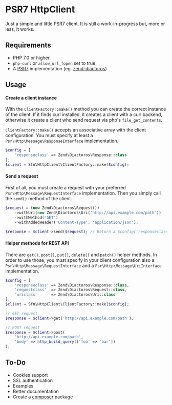 # PSR7 HttpClient
Just a simple and little PSR7 client.
It is still a work-in-progress but, more or less, it works.

## Requirements
* PHP 7.0 or higher
* `php-curl` or `allow_url_fopen` set to true
* A [PSR7](http://www.php-fig.org/psr/psr-7/) implementation (eg. [zend-diactoros](https://github.com/zendframework/zend-diactoros))

## Usage
#### Create a client instance
With the `ClientFactory::make()` method you can create the correct instance
of the client. If it finds curl installed, it creates a client with a curl
backend, otherwise it create a client who send request via php's
`file_get_contents`.

`ClientFactory::make()` accepts an associative array with the client
configuration. You must specify at least a `Psr\Http\Message\ResponseInterface` implementation.

```php
$config = [
    'responseclass' => Zend\Diactoros\Response::class
];
$client = Sfn\HttpClient\ClientFactory::make($config);
```

#### Send a request
First of all, you must create a request with your preferred `Psr\Http\Message\RequestInterface` implementation. Then you simply call the
`send()` method of the client.
```php
$request = (new Zend\Diactoros\Request())
    ->withUri(new Zend\Diactoros\Uri('http://api.example.com/path'))
    ->withMethod('GET')
    ->withAddedHeader('Content-Type', 'application/json');

$response = $client->send($request); // Return a $config['responseclass'] object
```

#### Helper methods for REST API
There are `get()`, `post()`, `put()`, `delete()` and `patch()` helper methods.
In order to use those, you must specify in your client configuration also a
`Psr\Http\Message\RequestInterface` and a `Psr\Http\Message\UriInterface`
implementation.

```php
$config = [
    'responseclass' => Zend\Diactoros\Response::class,
    'requestclass'  => Zend\Diactoros\Request::class,
    'uriclass'      => Zend\Diactoros\Uri::class
];
$client = Sfn\HttpClient\ClientFactory::make($config);

// GET request
$response = $client->get('http://api.example.com/path');

// POST request
$response = $client->post(
    'http://api.example.com/path',
    'body' => http_build_query(['foo' => 'bar'])
);
```


## To-Do
* Cookies support
* SSL authentication
* Examples
* Better documentation
* Create a [composer](https://getcomposer.org/) package
